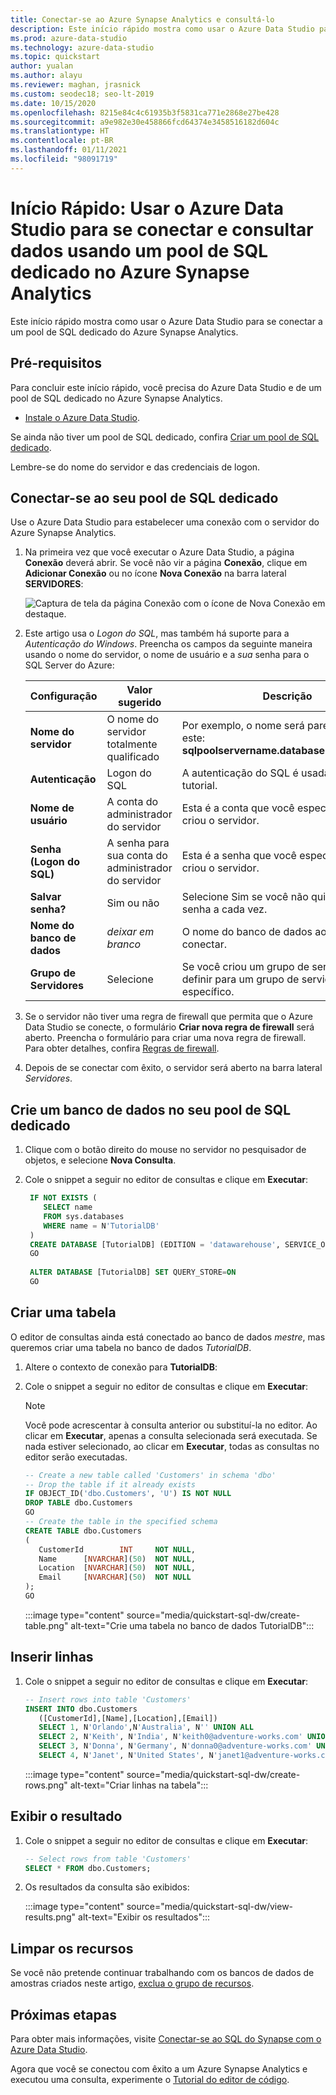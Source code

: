 ```yaml
---
title: Conectar-se ao Azure Synapse Analytics e consultá-lo
description: Este início rápido mostra como usar o Azure Data Studio para se conectar a um pool de SQL dedicado do Azure Synapse Analytics.
ms.prod: azure-data-studio
ms.technology: azure-data-studio
ms.topic: quickstart
author: yualan
ms.author: alayu
ms.reviewer: maghan, jrasnick
ms.custom: seodec18; seo-lt-2019
ms.date: 10/15/2020
ms.openlocfilehash: 8215e84c4c61935b3f5831ca771e2868e27be428
ms.sourcegitcommit: a9e982e30e458866fcd64374e3458516182d604c
ms.translationtype: HT
ms.contentlocale: pt-BR
ms.lasthandoff: 01/11/2021
ms.locfileid: "98091719"
---
```

# <a name="quickstart-use-azure-data-studio-to-connect-and-query-data-using-a-dedicated-sql-pool-in-azure-synapse-analytics"></a>Início Rápido: Usar o Azure Data Studio para se conectar e consultar dados usando um pool de SQL dedicado no Azure Synapse Analytics

Este início rápido mostra como usar o Azure Data Studio para se conectar a um pool de SQL dedicado do Azure Synapse Analytics.

## <a name="prerequisites"></a>Pré-requisitos
Para concluir este início rápido, você precisa do Azure Data Studio e de um pool de SQL dedicado no Azure Synapse Analytics.

- [Instale o Azure Data Studio](./download-azure-data-studio.md).

Se ainda não tiver um pool de SQL dedicado, confira [Criar um pool de SQL dedicado](/azure/sql-data-warehouse/sql-data-warehouse-get-started-provision).

Lembre-se do nome do servidor e das credenciais de logon.


## <a name="connect-to-your-dedicated-sql-pool"></a>Conectar-se ao seu pool de SQL dedicado

Use o Azure Data Studio para estabelecer uma conexão com o servidor do Azure Synapse Analytics.

1. Na primeira vez que você executar o Azure Data Studio, a página **Conexão** deverá abrir. Se você não vir a página **Conexão**, clique em **Adicionar Conexão** ou no ícone **Nova Conexão** na barra lateral **SERVIDORES**:
   
   ![Captura de tela da página Conexão com o ícone de Nova Conexão em destaque.](media/quickstart-sql-dw/new-connection-icon.png)

2. Este artigo usa o *Logon do SQL*, mas também há suporte para a *Autenticação do Windows*. Preencha os campos da seguinte maneira usando o nome do servidor, o nome de usuário e a *sua* senha para o SQL Server do Azure:

   |   Configuração    | Valor sugerido | Descrição |
   |--------------|-----------------|-------------| 
   | **Nome do servidor** | O nome do servidor totalmente qualificado | Por exemplo, o nome será parecido com este: **sqlpoolservername.database.windows.net**. |
   | **Autenticação** | Logon do SQL| A autenticação do SQL é usada neste tutorial. |
   | **Nome de usuário** | A conta do administrador do servidor | Esta é a conta que você especificou quando criou o servidor. |
   | **Senha (Logon do SQL)** | A senha para sua conta do administrador do servidor | Esta é a senha que você especificou quando criou o servidor. |
   | **Salvar senha?** | Sim ou não | Selecione Sim se você não quiser inserir a senha a cada vez. |
   | **Nome do banco de dados** | *deixar em branco* | O nome do banco de dados ao qual conectar. |
   | **Grupo de Servidores** | Selecione <Default> | Se você criou um grupo de servidores, pode definir para um grupo de servidores específico. | 

3. Se o servidor não tiver uma regra de firewall que permita que o Azure Data Studio se conecte, o formulário **Criar nova regra de firewall** será aberto. Preencha o formulário para criar uma nova regra de firewall. Para obter detalhes, confira [Regras de firewall](/azure/sql-database/sql-database-firewall-configure).

4. Depois de se conectar com êxito, o servidor será aberto na barra lateral *Servidores*.

## <a name="create-a-database-in-your-dedicated-sql-pool"></a>Crie um banco de dados no seu pool de SQL dedicado

1. Clique com o botão direito do mouse no servidor no pesquisador de objetos, e selecione **Nova Consulta**.

2. Cole o snippet a seguir no editor de consultas e clique em **Executar**:

   ```sql
    IF NOT EXISTS (
       SELECT name
       FROM sys.databases
       WHERE name = N'TutorialDB'
    )
    CREATE DATABASE [TutorialDB] (EDITION = 'datawarehouse', SERVICE_OBJECTIVE='DW100');
    GO  
    
    ALTER DATABASE [TutorialDB] SET QUERY_STORE=ON
    GO
   ```

## <a name="create-a-table"></a>Criar uma tabela

O editor de consultas ainda está conectado ao banco de dados *mestre*, mas queremos criar uma tabela no banco de dados *TutorialDB*. 

1. Altere o contexto de conexão para **TutorialDB**:

2. Cole o snippet a seguir no editor de consultas e clique em **Executar**:

   > [!NOTE]
   > Você pode acrescentar à consulta anterior ou substituí-la no editor. Ao clicar em **Executar**, apenas a consulta selecionada será executada. Se nada estiver selecionado, ao clicar em **Executar**, todas as consultas no editor serão executadas.

   ```sql
   -- Create a new table called 'Customers' in schema 'dbo'
   -- Drop the table if it already exists
   IF OBJECT_ID('dbo.Customers', 'U') IS NOT NULL
   DROP TABLE dbo.Customers
   GO
   -- Create the table in the specified schema
   CREATE TABLE dbo.Customers
   (
      CustomerId        INT     NOT NULL,
      Name      [NVARCHAR](50)  NOT NULL,
      Location  [NVARCHAR](50)  NOT NULL,
      Email     [NVARCHAR](50)  NOT NULL
   );
   GO
   ```

    :::image type="content" source="media/quickstart-sql-dw/create-table.png" alt-text="Crie uma tabela no banco de dados TutorialDB":::


## <a name="insert-rows"></a>Inserir linhas

1. Cole o snippet a seguir no editor de consultas e clique em **Executar**:

   ```sql
   -- Insert rows into table 'Customers'
   INSERT INTO dbo.Customers
      ([CustomerId],[Name],[Location],[Email])
      SELECT 1, N'Orlando',N'Australia', N'' UNION ALL
      SELECT 2, N'Keith', N'India', N'keith0@adventure-works.com' UNION ALL
      SELECT 3, N'Donna', N'Germany', N'donna0@adventure-works.com' UNION ALL
      SELECT 4, N'Janet', N'United States', N'janet1@adventure-works.com'
   ```

    :::image type="content" source="media/quickstart-sql-dw/create-rows.png" alt-text="Criar linhas na tabela":::

## <a name="view-the-result"></a>Exibir o resultado

1. Cole o snippet a seguir no editor de consultas e clique em **Executar**:

   ```sql
   -- Select rows from table 'Customers'
   SELECT * FROM dbo.Customers;
   ```

2. Os resultados da consulta são exibidos:

    :::image type="content" source="media/quickstart-sql-dw/view-results.png" alt-text="Exibir os resultados":::


## <a name="clean-up-resources"></a>Limpar os recursos

Se você não pretende continuar trabalhando com os bancos de dados de amostras criados neste artigo, [exclua o grupo de recursos](/azure/synapse-analytics/sql-data-warehouse/create-data-warehouse-portal#clean-up-resources).

## <a name="next-steps"></a>Próximas etapas
Para obter mais informações, visite [Conectar-se ao SQL do Synapse com o Azure Data Studio](/azure/synapse-analytics/sql/get-started-azure-data-studio).

Agora que você se conectou com êxito a um Azure Synapse Analytics e executou uma consulta, experimente o [Tutorial do editor de código](tutorial-sql-editor.md).